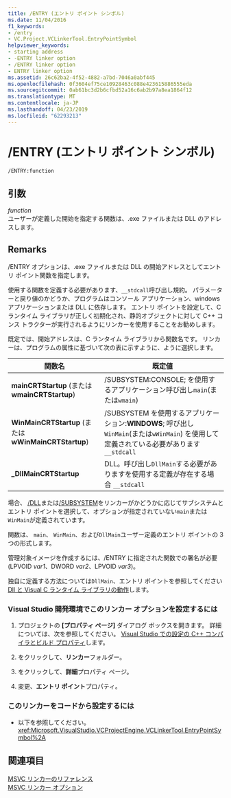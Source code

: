 ```yaml
---
title: /ENTRY (エントリ ポイント シンボル)
ms.date: 11/04/2016
f1_keywords:
- /entry
- VC.Project.VCLinkerTool.EntryPointSymbol
helpviewer_keywords:
- starting address
- -ENTRY linker option
- /ENTRY linker option
- ENTRY linker option
ms.assetid: 26c62ba2-4f52-4882-a7bd-7046a0abf445
ms.openlocfilehash: 0f3604ef75ce10928463c088e423615886555eda
ms.sourcegitcommit: 0ab61bc3d2b6cfbd52a16c6ab2b97a8ea1864f12
ms.translationtype: MT
ms.contentlocale: ja-JP
ms.lasthandoff: 04/23/2019
ms.locfileid: "62293213"
---
```

# <a name="entry-entry-point-symbol"></a>/ENTRY (エントリ ポイント シンボル)

```
/ENTRY:function
```

## <a name="arguments"></a>引数

*function*<br/>
ユーザーが定義した開始を指定する関数は、.exe ファイルまたは DLL のアドレスします。

## <a name="remarks"></a>Remarks

/ENTRY オプションは、.exe ファイルまたは DLL の開始アドレスとしてエントリ ポイント関数を指定します。

使用する関数を定義する必要があります、`__stdcall`呼び出し規約。 パラメーターと戻り値のかどうか、プログラムはコンソール アプリケーション、windows アプリケーションまたは DLL に依存します。 エントリ ポイントを設定して、C ランタイム ライブラリが正しく初期化され、静的オブジェクトに対して C++ コンス トラクターが実行されるようにリンカーを使用することをお勧めします。

既定では、開始アドレスは、C ランタイム ライブラリから関数名です。 リンカーは、プログラムの属性に基づいて次の表に示すように、ように選択します。

|関数名|既定値|
|-------------------|-----------------|
|**mainCRTStartup** (または**wmainCRTStartup**)|/SUBSYSTEM:CONSOLE; を使用するアプリケーション呼び出し`main`(または`wmain`)|
|**WinMainCRTStartup** (または**wWinMainCRTStartup**)|/SUBSYSTEM を使用するアプリケーション:**WINDOWS**; 呼び出し`WinMain`(または`wWinMain`) を使用して定義されている必要があります `__stdcall`|
|**_DllMainCRTStartup**|DLL。呼び出し`DllMain`する必要がありますを使用する定義が存在する場合 `__stdcall`|

場合、 [/DLL](dll-build-a-dll.md)または[/SUBSYSTEM](subsystem-specify-subsystem.md)をリンカーがかどうかに応じてサブシステムとエントリ ポイントを選択して、オプションが指定されていない`main`または`WinMain`が定義されています。

関数は、 `main`、 `WinMain`、および`DllMain`ユーザー定義のエントリ ポイントの 3 つの形式します。

管理対象イメージを作成するには、/ENTRY に指定された関数での署名が必要 (LPVOID *var1*、DWORD *var2*、LPVOID *var3*)。

独自に定義する方法については`DllMain`、エントリ ポイントを参照してください[Dll と Visual C ランタイム ライブラリの動作](../run-time-library-behavior.md)します。

### <a name="to-set-this-linker-option-in-the-visual-studio-development-environment"></a>Visual Studio 開発環境でこのリンカー オプションを設定するには

1. プロジェクトの **[プロパティ ページ]** ダイアログ ボックスを開きます。 詳細については、次を参照してください。 [Visual Studio での設定の C++ コンパイラとビルド プロパティ](../working-with-project-properties.md)します。

1. をクリックして、**リンカー**フォルダー。

1. をクリックして、**詳細**プロパティ ページ。

1. 変更、**エントリ ポイント**プロパティ。

### <a name="to-set-this-linker-option-programmatically"></a>このリンカーをコードから設定するには

- 以下を参照してください。<xref:Microsoft.VisualStudio.VCProjectEngine.VCLinkerTool.EntryPointSymbol%2A>

## <a name="see-also"></a>関連項目

[MSVC リンカーのリファレンス](linking.md)<br/>
[MSVC リンカー オプション](linker-options.md)
